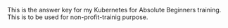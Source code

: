 This is the answer key for my Kubernetes for Absolute Beginners training.
This is to be used for non-profit-trainig purpose.
